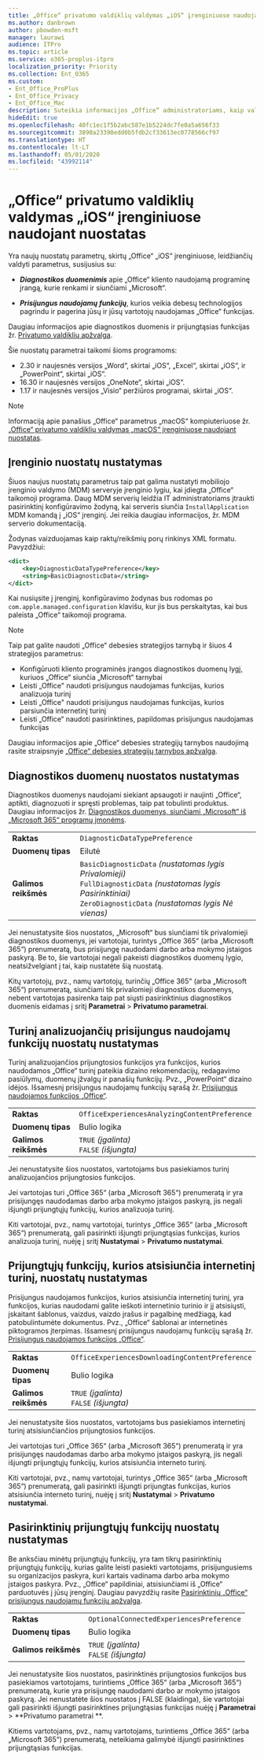 ```yaml
---
title: „Office“ privatumo valdiklių valdymas „iOS“ įrenginiuose naudojant nuostatas
ms.author: danbrown
author: pbowden-msft
manager: laurawi
audience: ITPro
ms.topic: article
ms.service: o365-proplus-itpro
localization_priority: Priority
ms.collection: Ent_O365
ms.custom:
- Ent_Office_ProPlus
- Ent_Office_Privacy
- Ent_Office_Mac
description: Suteikia informacijos „Office“ administratoriams, kaip valdyti privatumo parametrus „iOS“ įrenginiuose.
hideEdit: true
ms.openlocfilehash: 40fc1ec1f5b2abc587e1b5224dc7fe0a5a656f33
ms.sourcegitcommit: 3890a23390edd0b5fdb2cf33613ec0778566cf97
ms.translationtype: HT
ms.contentlocale: lt-LT
ms.lasthandoff: 05/01/2020
ms.locfileid: "43992114"
---
```

# <a name="use-preferences-to-manage-privacy-controls-for-office-on-ios-devices"></a>„Office“ privatumo valdiklių valdymas „iOS“ įrenginiuose naudojant nuostatas

Yra naujų nuostatų parametrų, skirtų „Office“ „iOS“ įrenginiuose, leidžiančių valdyti parametrus, susijusius su:

- ***Diagnostikos duomenimis*** apie „Office“ kliento naudojamą programinę įrangą, kurie renkami ir siunčiami „Microsoft“.

- ***Prisijungus naudojamų funkcijų***, kurios veikia debesų technologijos pagrindu ir pagerina jūsų ir jūsų vartotojų naudojamas „Office“ funkcijas.

Daugiau informacijos apie diagnostikos duomenis ir prijungtąsias funkcijas žr. [Privatumo valdiklių apžvalga](overview-privacy-controls.md).

Šie nuostatų parametrai taikomi šioms programoms:
- 2.30 ir naujesnės versijos „Word“, skirtai „iOS“, „Excel“, skirtai „iOS“, ir „PowerPoint“, skirtai „iOS“.
- 16.30 ir naujesnės versijos „OneNote“, skirtai „iOS“.
- 1.17 ir naujesnės versijos „Visio“ peržiūros programai, skirtai „iOS“.

> [!NOTE]
> Informaciją apie panašius „Office“ parametrus „macOS“ kompiuteriuose žr. [„Office“ privatumo valdiklių valdymas „macOS“ įrenginiuose naudojant nuostatas](mac-privacy-preferences.md).


## <a name="setting-device-preferences"></a>Įrenginio nuostatų nustatymas
Šiuos naujus nuostatų parametrus taip pat galima nustatyti mobiliojo įrenginio valdymo (MDM) serveryje įrenginio lygiu, kai įdiegta „Office“ taikomoji programa. Daug MDM serverių leidžia IT administratoriams įtraukti pasirinktinį konfigūravimo žodyną, kai serveris siunčia `InstallApplication` MDM komandą į „iOS“ įrenginį. Jei reikia daugiau informacijos, žr. MDM serverio dokumentaciją.

Žodynas vaizduojamas kaip raktų/reikšmių porų rinkinys XML formatu. Pavyzdžiui:

```xml
<dict>
    <key>DiagnosticDataTypePreference</key>
    <string>BasicDiagnosticData</string>
</dict>
```

Kai nusiųsite į įrenginį, konfigūravimo žodynas bus rodomas po `com.apple.managed.configuration` klavišu, kur jis bus perskaitytas, kai bus paleista „Office“ taikomoji programa.

> [!NOTE]
> Taip pat galite naudoti „Office“ debesies strategijos tarnybą ir šiuos 4 strategijos parametrus:
> - Konfigūruoti kliento programinės įrangos diagnostikos duomenų lygį, kuriuos „Office“ siunčia „Microsoft“ tarnybai
> - Leisti „Office" naudoti prisijungus naudojamas funkcijas, kurios analizuoja turinį
> - Leisti „Office" naudoti prisijungus naudojamas funkcijas, kurios parsiunčia internetinį turinį
> - Leisti „Office“ naudoti pasirinktines, papildomas prisijungus naudojamas funkcijas 
>
> Daugiau informacijos apie „Office“ debesies strategijų tarnybos naudojimą rasite straipsnyje [„Office“ debesies strategijų tarnybos apžvalga](../overview-office-cloud-policy-service.md).

## <a name="preference-setting-for-diagnostic-data"></a>Diagnostikos duomenų nuostatos nustatymas

Diagnostikos duomenys naudojami siekiant apsaugoti ir naujinti „Office“, aptikti, diagnozuoti ir spręsti problemas, taip pat tobulinti produktus. Daugiau informacijos žr. [Diagnostikos duomenys, siunčiami „Microsoft“ iš „Microsoft 365“ programų įmonėms](overview-privacy-controls.md#diagnostic-data-sent-from-microsoft-365-apps-for-enterprise-to-microsoft).

|||
|:-----|:-----|
|**Raktas**  | `DiagnosticDataTypePreference`  |
|**Duomenų tipas**  | Eilutė |
|**Galimos reikšmės**  | `BasicDiagnosticData` *(nustatomas lygis Privalomieji)* <br/> `FullDiagnosticData` *(nustatomas lygis Pasirinktiniai)* <br/> `ZeroDiagnosticData` *(nustatomas lygis Nė vienas)* |

Jei nenustatysite šios nuostatos, „Microsoft“ bus siunčiami tik privalomieji diagnostikos duomenys, jei vartotojai, turintys „Office 365“ (arba „Microsoft 365“) prenumeratą, bus prisijungę naudodami darbo arba mokymo įstaigos paskyrą. Be to, šie vartotojai negali pakeisti diagnostikos duomenų lygio, neatsižvelgiant į tai, kaip nustatėte šią nuostatą.

Kitų vartotojų, pvz., namų vartotojų, turinčių „Office 365“ (arba „Microsoft 365“) prenumeratą, siunčiami tik privalomieji diagnostikos duomenys, nebent vartotojas pasirenka taip pat siųsti pasirinktinius diagnostikos duomenis eidamas į sritį **Parametrai** > **Privatumo parametrai**.


## <a name="preference-setting-for-connected-experiences-that-analyze-your-content"></a>Turinį analizuojančių prisijungus naudojamų funkcijų nuostatų nustatymas

Turinį analizuojančios prijungtosios funkcijos yra funkcijos, kurios naudodamos „Office“ turinį pateikia dizaino rekomendacijų, redagavimo pasiūlymų, duomenų įžvalgų ir panašių funkcijų. Pvz., „PowerPoint“ dizaino idėjos. Išsamesnį prisijungus naudojamų funkcijų sąrašą žr. [Prisijungus naudojamos funkcijos „Office“](connected-experiences.md).

|||
|:-----|:-----|
|**Raktas**  | `OfficeExperiencesAnalyzingContentPreference`  |
|**Duomenų tipas**  | Bulio logika |
|**Galimos reikšmės**  | `TRUE` *(įgalinta)* <br/> `FALSE` *(išjungta)*|


Jei nenustatysite šios nuostatos, vartotojams bus pasiekiamos turinį analizuojančios prijungtosios funkcijos.

Jei vartotojas turi „Office 365“ (arba „Microsoft 365“) prenumeratą ir yra prisijungęs naudodamas darbo arba mokymo įstaigos paskyrą, jis negali išjungti prijungtųjų funkcijų, kurios analizuoja turinį.

Kiti vartotojai, pvz., namų vartotojai, turintys „Office 365“ (arba „Microsoft 365“) prenumeratą, gali pasirinkti išjungti prijungtąsias funkcijas, kurios analizuoja turinį, nuėję į sritį **Nustatymai** > **Privatumo nustatymai**.

## <a name="preference-setting-for-connected-experiences-that-download-online-content"></a>Prijungtųjų funkcijų, kurios atsisiunčia internetinį turinį, nuostatų nustatymas

Prisijungus naudojamos funkcijos, kurios atsisiunčia internetinį turinį, yra funkcijos, kurias naudodami galite ieškoti internetinio turinio ir jį atsisiųsti, įskaitant šablonus, vaizdus, vaizdo įrašus ir pagalbinę medžiagą, kad patobulintumėte dokumentus. Pvz., „Office“ šablonai ar internetinės piktogramos įterpimas. Išsamesnį prisijungus naudojamų funkcijų sąrašą žr. [Prisijungus naudojamos funkcijos „Office“](connected-experiences.md).

|||
|:-----|:-----|
|**Raktas**  | `OfficeExperiencesDownloadingContentPreference`  |
|**Duomenų tipas**  | Bulio logika |
|**Galimos reikšmės**  | `TRUE` *(įgalinta)* <br/> `FALSE` *(išjungta)*|


Jei nenustatysite šios nuostatos, vartotojams bus pasiekiamos internetinį turinį atsisiunčiančios prijungtosios funkcijos.

Jei vartotojas turi „Office 365“ (arba „Microsoft 365“) prenumeratą ir yra prisijungęs naudodamas darbo arba mokymo įstaigos paskyrą, jis negali išjungti prijungtųjų funkcijų, kurios atsisiunčia interneto turinį.

Kiti vartotojai, pvz., namų vartotojai, turintys „Office 365“ (arba „Microsoft 365“) prenumeratą, gali pasirinkti išjungti prijungtas funkcijas, kurios atsisiunčia interneto turinį, nuėję į sritį **Nustatymai** > **Privatumo nustatymai**.

## <a name="preference-setting-for-optional-connected-experiences"></a>Pasirinktinių prijungtųjų funkcijų nuostatų nustatymas

Be anksčiau minėtų prijungtųjų funkcijų, yra tam tikrų pasirinktinių prijungtųjų funkcijų, kurias galite leisti pasiekti vartotojams, prisijungusiems su organizacijos paskyra, kuri kartais vadinama darbo arba mokymo įstaigos paskyra. Pvz., „Office“ papildiniai, atsisiunčiami iš „Office“ parduotuvės į jūsų įrenginį. Daugiau pavyzdžių rasite [Pasirinktinių „Office“ prisijungus naudojamų funkcijų apžvalga](optional-connected-experiences.md).

|||
|:-----|:-----|
|**Raktas**  | `OptionalConnectedExperiencesPreference`  |
|**Duomenų tipas**  | Bulio logika |
|**Galimos reikšmės**  | `TRUE` *(įgalinta)* <br/> `FALSE` *(išjungta)*|


Jei nenustatysite šios nuostatos, pasirinktinės prijungtosios funkcijos bus pasiekiamos vartotojams, turintiems „Office 365“ (arba „Microsoft 365“) prenumeratą, kurie yra prisijungę naudodami darbo ar mokymo įstaigos paskyrą. Jei nenustatėte šios nuostatos į FALSE (klaidinga), šie vartotojai gali pasirinkti išjungti pasirinktines prijungtąsias funkcijas nuėję į **Parametrai**  >  **Privatumo parametrai **.

Kitiems vartotojams, pvz., namų vartotojams, turintiems „Office 365“ (arba „Microsoft 365“) prenumeratą, neteikiama galimybė išjungti pasirinktines prijungtąsias funkcijas.